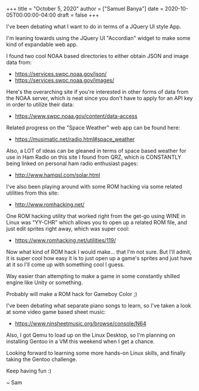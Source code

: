 +++
title = "October 5, 2020"
author = ["Samuel Banya"]
date = 2020-10-05T00:00:00-04:00
draft = false
+++

I've been debating what I want to do in terms of a JQuery UI style App.

I'm leaning towards using the JQuery UI "Accordian" widget to make some kind
of expandable web app.

I found two cool NOAA based directories to either obtain JSON and image data from:

-   <https://services.swpc.noaa.gov/json/>
-   <https://services.swpc.noaa.gov/images/>

Here's the overarching site if you're interested in other forms of data from
the NOAA server, which is neat since you don't have to apply for an API
key in order to utilize their data:

-   <https://www.swpc.noaa.gov/content/data-access>

Related progress on the "Space Weather" web app can be found here:

-   <https://musimatic.net/radio.html#space_weather>

Also, a LOT of ideas can be gleaned in terms of space based weather for use
in Ham Radio on this site I found from QRZ, which is CONSTANTLY being linked
on personal ham radio enthusiast pages:

-   <http://www.hamqsl.com/solar.html>

I've also been playing around with some ROM hacking via some related utilities
from this site:

-   <http://www.romhacking.net/>

One ROM hacking utility that worked right from the get-go using WINE in Linux was
"YY-CHR" which allows you to open up a related ROM file, and just edit sprites
right away, which was super cool:

-   <https://www.romhacking.net/utilities/119/>

Now what kind of ROM hack I would make... that I'm not sure. But I'll admit, it
is super cool how easy it is to just open up a game's sprites and just have at it
so I'll come up with something cool I guess.

Way easier than attempting to make a game in some constantly shilled engine
like Unity or something.

Probably will make a ROM hack for Gameboy Color ;)

I've been debating what separate piano songs to learn, so I've taken a look
at some video game based sheet music:

-   <https://www.ninsheetmusic.org/browse/console/N64>

Also, I got Qemu to load up on the Linux Desktop, so I'm planning on installing
Gentoo in a VM this weekend when I get a chance.

Looking forward to learning some more hands-on Linux skills, and finally taking
the Gentoo challenge.

Keep having fun :)

~ Sam